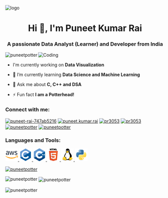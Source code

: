 ![logo](https://www.freelogodesign.org/manager/showcase/1ea2e0e7425e45648106e8663f79619e)
<h1 align="center">Hi 👋, I'm Puneet Kumar Rai</h1>
<h3 align="center">A passionate Data Analyst (Learner) and Developer from India</h3>
<img align="right" alt="Coding" width="400" src="https://cdn.dribbble.com/users/1162077/screenshots/3848914/programmer.gif">

<p align="left"> <img src="https://komarev.com/ghpvc/?username=puneetpotter&label=Profile%20views&color=0e75b6&style=flat" alt="puneetpotter" /> </p>

- I'm currently working on **Data Visualization**

- 🌱 I’m currently learning **Data Science and Machine Learning**

- 💬 Ask me about **C, C++ and DSA**

- ⚡ Fun fact **I am a Potterhead!**

<h3 align="left">Connect with me:</h3>
<p align="left">
<a href="https://linkedin.com/in/puneet-rai-747ab5216" target="blank"><img align="center" src="https://raw.githubusercontent.com/rahuldkjain/github-profile-readme-generator/master/src/images/icons/Social/linked-in-alt.svg" alt="puneet-rai-747ab5216" height="30" width="40" /></a>
<a href="https://instagram.com/puneet.kumar.rai" target="blank"><img align="center" src="https://raw.githubusercontent.com/rahuldkjain/github-profile-readme-generator/master/src/images/icons/Social/instagram.svg" alt="puneet.kumar.rai" height="30" width="40" /></a>
<a href="https://www.hackerrank.com/pr3053" target="blank"><img align="center" src="https://raw.githubusercontent.com/rahuldkjain/github-profile-readme-generator/master/src/images/icons/Social/hackerrank.svg" alt="pr3053" height="30" width="40" /></a>
<a href="https://www.leetcode.com/pr3053" target="blank"><img align="center" src="https://raw.githubusercontent.com/rahuldkjain/github-profile-readme-generator/master/src/images/icons/Social/leet-code.svg" alt="pr3053" height="30" width="40" /></a>
<a href="https://www.codechef.com/users/puneetpotter" target="blank"><img align="center" src="https://cdn.jsdelivr.net/npm/simple-icons@3.1.0/icons/codechef.svg" alt="puneetpotter" height="30" width="40" /></a>
<a href="https://auth.geeksforgeeks.org/user/puneetpotter" target="blank"><img align="center" src="https://raw.githubusercontent.com/rahuldkjain/github-profile-readme-generator/master/src/images/icons/Social/geeks-for-geeks.svg" alt="puneetpotter" height="30" width="40" /></a>
</p>

<h3 align="left">Languages and Tools:</h3>
<p align="left"> <a href="https://aws.amazon.com" target="_blank" rel="noreferrer"> <img src="https://raw.githubusercontent.com/devicons/devicon/master/icons/amazonwebservices/amazonwebservices-original-wordmark.svg" alt="aws" width="40" height="40"/> </a> <a href="https://www.cprogramming.com/" target="_blank" rel="noreferrer"> <img src="https://raw.githubusercontent.com/devicons/devicon/master/icons/c/c-original.svg" alt="c" width="40" height="40"/> </a> <a href="https://www.w3schools.com/cpp/" target="_blank" rel="noreferrer"> <img src="https://raw.githubusercontent.com/devicons/devicon/master/icons/cplusplus/cplusplus-original.svg" alt="cplusplus" width="40" height="40"/> </a> <a href="https://www.w3.org/html/" target="_blank" rel="noreferrer"> <img src="https://raw.githubusercontent.com/devicons/devicon/master/icons/html5/html5-original-wordmark.svg" alt="html5" width="40" height="40"/> </a> <a href="https://www.linux.org/" target="_blank" rel="noreferrer"> <img src="https://raw.githubusercontent.com/devicons/devicon/master/icons/linux/linux-original.svg" alt="linux" width="40" height="40"/> </a> <a href="https://www.python.org" target="_blank" rel="noreferrer"> <img src="https://raw.githubusercontent.com/devicons/devicon/master/icons/python/python-original.svg" alt="python" width="40" height="40"/> </a> </p>

<p align="left"> <a href="https://github.com/ryo-ma/github-profile-trophy"><img src="https://github-profile-trophy.vercel.app/?username=puneetpotter" alt="puneetpotter" /></a> </p>

<p><img align="left" src="https://github-readme-stats.vercel.app/api/top-langs?username=puneetpotter&show_icons=true&locale=en&layout=compact" alt="puneetpotter" /></p>

<p>&nbsp;<img align="center" src="https://github-readme-stats.vercel.app/api?username=puneetpotter&show_icons=true&locale=en" alt="puneetpotter" /></p>

<p><img align="center" src="https://github-readme-streak-stats.herokuapp.com/?user=puneetpotter&" alt="puneetpotter" /></p>
